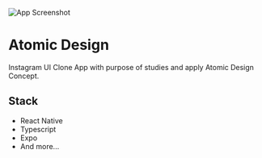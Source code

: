 ![App Screenshot](.github/cover.png)

# Atomic Design
Instagram UI Clone App with purpose of studies and apply Atomic Design Concept.


## Stack

- React Native
- Typescript
- Expo
- And more...
